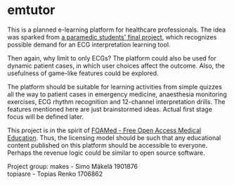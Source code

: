 # emtutor

This is a planned e-learning platform for healthcare professionals. The idea was sparked from [a paramedic students' final project][1], which recognizes possible demand for an ECG interpretation learning tool.

Then again, why limit to only ECGs? The platform could also be used for dynamic patient cases, in which user choices affect the outcome. Also, the usefulness of game-like features could be explored.

The platform should be suitable for learning activities from simple quizzes all the way to patient cases in emergency medicine, anaesthesia monitoring exercises, ECG rhythm recognition and 12-channel interpretation drills. The features mentioned here are just brainstormed ideas. Actual first stage focus will be defined later.

This project is in the spirit of [FOAMed - Free Open Access Medical Education][2]. Thus, the licensing model should be such that any educational content published on this platform should be accessible to everyone. Perhaps the revenue logic could be similar to open source software.

Project group:
makes - Simo Mäkelä   1901876  
topiasre - Topias Renko   1706862

[1]: http://www.theseus.fi/handle/10024/135056?value=len
[2]: https://litfl.com/foam-free-open-access-medical-education/
